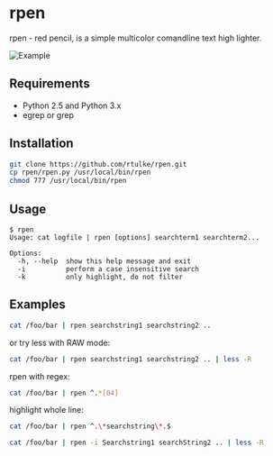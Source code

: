 rpen
====

rpen - red pencil, is a simple multicolor comandline text high lighter.

![Example](/images/rpen1.png)


Requirements
------------

* Python 2.5 and Python 3.x
* egrep or grep 

Installation
------------

```bash
git clone https://github.com/rtulke/rpen.git
cp rpen/rpen.py /usr/local/bin/rpen
chmod 777 /usr/local/bin/rpen
```

Usage
-----

```
$ rpen
Usage: cat logfile | rpen [options] searchterm1 searchterm2...

Options:
  -h, --help  show this help message and exit
  -i          perform a case insensitive search
  -k          only highlight, do not filter
 ````

Examples
--------

```bash
cat /foo/bar | rpen searchstring1 searchstring2 .. 
```

or try less with RAW mode:

```bash
cat /foo/bar | rpen searchstring1 searchstring2 .. | less -R 
```

rpen with regex:

```bash
cat /foo/bar | rpen ^.*[04]
```

highlight whole line:

```bash
cat /foo/bar | rpen ^.\*searchstring\*.$
```

```bash
cat /foo/bar | rpen -i Searchstring1 searchString2 .. | less -R 
```
